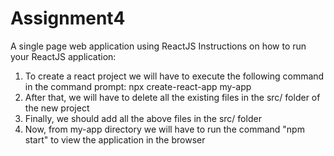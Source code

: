 # Assignment4
A single page web application using ReactJS
Instructions on how to run your ReactJS application:
1) To create a react project we will have to execute the following command in the command prompt:
    npx create-react-app my-app
2) After that, we will have to delete all the existing files in the src/ folder of the new project
3) Finally, we should add all the above files in the src/ folder
4) Now, from my-app directory we will have to run the command "npm start" to view the application in the browser
